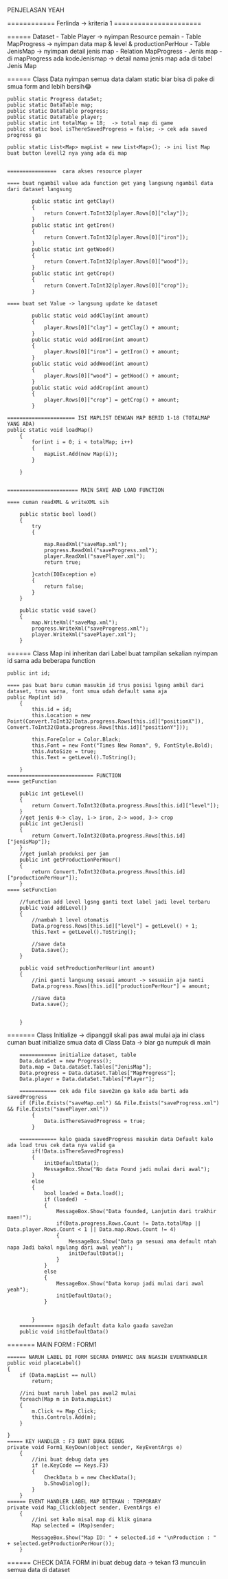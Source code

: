 PENJELASAN YEAH

============ Ferlinda -> kriteria 1 ======================

====== Dataset
    - Table Player -> nyimpan Resource pemain
    - Table MapProgress -> nyimpan data map & level & productionPerHour
    - Table JenisMap -> nyimpan detail jenis map
    - Relation MapProgress - Jenis map
        - di mapProgress ada kodeJenismap -> detail nama jenis map ada di tabel Jenis Map



====== Class Data
nyimpan semua data dalam static biar bisa di pake di smua form and lebih bersih😂

    public static Progress dataSet; 
    public static DataTable map;
    public static DataTable progress;
    public static DataTable player;
    public static int totalMap = 18;  -> total map di game 
    public static bool isThereSavedProgress = false; -> cek ada saved progress ga

    public static List<Map> mapList = new List<Map>(); -> ini list Map buat button levell2 nya yang ada di map


    ================  cara akses resource player

    ==== buat ngambil value ada function get yang langsung ngambil data dari dataset langsung

            public static int getClay()
            {
                return Convert.ToInt32(player.Rows[0]["clay"]);
            }
            public static int getIron()
            {
                return Convert.ToInt32(player.Rows[0]["iron"]);
            }
            public static int getWood()
            {
                return Convert.ToInt32(player.Rows[0]["wood"]);
            }
            public static int getCrop()
            {
                return Convert.ToInt32(player.Rows[0]["crop"]);
            }
            
    ==== buat set Value -> langsung update ke dataset

            public static void addClay(int amount)
            {
                player.Rows[0]["clay"] = getClay() + amount;
            }
            public static void addIron(int amount)
            {
                player.Rows[0]["iron"] = getIron() + amount;
            }
            public static void addWood(int amount)
            {
                player.Rows[0]["wood"] = getWood() + amount;
            }
            public static void addCrop(int amount)
            {
                player.Rows[0]["crop"] = getCrop() + amount;
            }

    ====================== ISI MAPLIST DENGAN MAP BERID 1-18 (TOTALMAP YANG ADA)
    public static void loadMap()
        {
            for(int i = 0; i < totalMap; i++)
            {
                mapList.Add(new Map(i));
            }
        
        }


    ======================= MAIN SAVE AND LOAD FUNCTION

    ==== cuman readXML & writeXML sih

        public static bool load()
        {
            try
            {

                map.ReadXml("saveMap.xml");
                progress.ReadXml("saveProgress.xml");
                player.ReadXml("savePlayer.xml");
                return true;

            }catch(IOException e)
            {   
                return false;
            }
        }

        public static void save()
        {
            map.WriteXml("saveMap.xml");
            progress.WriteXml("saveProgress.xml");
            player.WriteXml("savePlayer.xml");
        }



====== Class Map
ini inheritan dari Label buat tampilan sekalian nyimpan id sama ada beberapa function

    public int id;

    ==== pas buat baru cuman masukin id trus posisi lgsng ambil dari dataset, trus warna, font smua udah default sama aja
    public Map(int id)
        {
            this.id = id;
            this.Location = new Point(Convert.ToInt32(Data.progress.Rows[this.id]["positionX"]), Convert.ToInt32(Data.progress.Rows[this.id]["positionY"]));

            this.ForeColor = Color.Black;
            this.Font = new Font("Times New Roman", 9, FontStyle.Bold);
            this.AutoSize = true;
            this.Text = getLevel().ToString();

        }
    ============================ FUNCTION
    ==== getFunction

        public int getLevel()
        {
            return Convert.ToInt32(Data.progress.Rows[this.id]["level"]);
        }
        //get jenis 0-> clay, 1-> iron, 2-> wood, 3-> crop
        public int getJenis()
        {
            return Convert.ToInt32(Data.progress.Rows[this.id]["jenisMap"]);
        }
        //get jumlah produksi per jam
        public int getProductionPerHour()
        {
            return Convert.ToInt32(Data.progress.Rows[this.id]["productionPerHour"]);
        }
    ==== setFunction

        //function add level lgsng ganti text label jadi level terbaru
        public void addLevel()
        {
            //nambah 1 level otomatis
            Data.progress.Rows[this.id]["level"] = getLevel() + 1;
            this.Text = getLevel().ToString();

            //save data
            Data.save();
        }

        public void setProductionPerHour(int amount)
        {
            //ini ganti langsung sesuai amount -> sesuaiin aja nanti
            Data.progress.Rows[this.id]["productionPerHour"] = amount;

            //save data
            Data.save();


        }

======= Class Initialize -> dipanggil skali pas awal mulai aja
ini class cuman buat initialize smua data di Class Data -> biar ga numpuk di main

        ============ initialize dataset, table
        Data.dataSet = new Progress();
        Data.map = Data.dataSet.Tables["JenisMap"];
        Data.progress = Data.dataSet.Tables["MapProgress"];
        Data.player = Data.dataSet.Tables["Player"];

        ============ cek ada file save2an ga kalo ada barti ada savedProgress      
        if (File.Exists("saveMap.xml") && File.Exists("saveProgress.xml") && File.Exists("savePlayer.xml"))
            {
                Data.isThereSavedProgress = true;
            }

        ============ kalo gaada savedProgress masukin data Default kalo ada load trus cek data nya valid ga
            if(!Data.isThereSavedProgress)
            {
                initDefaultData();
                MessageBox.Show("No data Found jadi mulai dari awal");
            }
            else
            {
                bool loaded = Data.load();
                if (loaded)  -
                {
                    MessageBox.Show("Data founded, Lanjutin dari trakhir maen!");
                    if(Data.progress.Rows.Count != Data.totalMap || Data.player.Rows.Count < 1 || Data.map.Rows.Count != 4)
                    {
                        MessageBox.Show("Data ga sesuai ama default ntah napa Jadi bakal ngulang dari awal yeah");
                        initDefaultData();
                    }
                }
                else
                {
                    MessageBox.Show("Data korup jadi mulai dari awal yeah");
                    initDefaultData();
                }


            }
        =========== ngasih default data kalo gaada save2an
        public void initDefaultData()

======= MAIN FORM : FORM1

    ====== NARUH LABEL DI FORM SECARA DYNAMIC DAN NGASIH EVENTHANDLER
    public void placeLabel()
    {
        if (Data.mapList == null)
            return;

        //ini buat naruh label pas awal2 mulai 
        foreach(Map m in Data.mapList)
        {
            m.Click += Map_Click;
            this.Controls.Add(m);
        }

    }
    ===== KEY HANDLER : F3 BUAT BUKA DEBUG
    private void Form1_KeyDown(object sender, KeyEventArgs e)
        {
            //ini buat debug data yes
            if (e.KeyCode == Keys.F3)
            {
                CheckData b = new CheckData();
                b.ShowDialog();
            }
        }
    ====== EVENT HANDLER LABEL MAP DITEKAN : TEMPORARY 
    private void Map_Click(object sender, EventArgs e)
        {
            //ini set kalo misal map di klik gimana
            Map selected = (Map)sender;

            MessageBox.Show("Map ID: " + selected.id + "\nProduction : "  + selected.getProductionPerHour());
        }










====== CHECK DATA FORM
ini buat debug data -> tekan f3
munculin semua data di dataset

